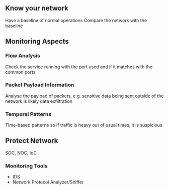 ## Know your network
Have a baseline of normal operations
Compare the network with the baseline

## Monitoring Aspects
### Flow Analysis
Check the service running with the port used and if it matches with the common ports

### Packet Payload Information
Analyse the payload of packets, e.g. sensitive data being sent outside of the network is likely data exfiltration

### Temporal Patterns
Time-based patterns so if traffic is heavy out of usual times, it is suspicious 

## Protect Network
SOC, NOC, IoC
### Monitoring Tools
- IDS
- Network Protocol Analyzer/Sniffer